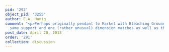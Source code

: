 ```yaml
---
pid: '292'
object_pid: '3255'
author: E.A. Honig
comment: "<p>Perhaps originally pendant to Market with Bleaching Ground in same collection;
  same support and one (rather unusual) dimension matches as well as themes.</p>"
post_date: April 20, 2013
order: '291'
collection: discussion
---
```

